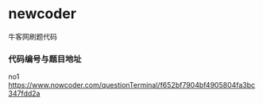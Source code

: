 # newcoder
牛客网刷题代码

### 代码编号与题目地址

no1   https://www.nowcoder.com/questionTerminal/f652bf7904bf4905804fa3bc347fdd2a
